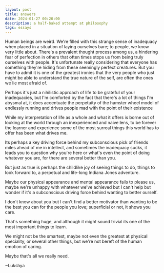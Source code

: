```yaml
---
layout: post
title: answers
date: 2024-01-27 00:20:00
description: a half-baked attempt at philosophy
tags: essays
---
```


Human beings are weird. We're filled with this strange sense of inadequacy when placed in a situation of laying ourselves bare; to people, we know very little about. There's a prevalent thought process among us, a hindering fear of perfection in others that often times stops us from being truly ourselves with people. It's unfortunate really considering that everyone has something they're hiding from these seemingly perfect creatures. But you have to admit it is one of the greatest ironies that the very people who just might be able to understand the true nature of the self, are often the ones we lie most afraid of.

Perhaps it's just a nihilistic approach of life to be grateful of your inadequacies, but I'm comforted by the fact that there's a lot of things I'm abysmal at, it does accentuate the perpetuity of the hamster wheel model of endlessly running and drives people mad with the point of their existence

While my interpretation of life as a whole and what it offers is borne out of looking at the world through an inexperienced and naive lens, to be forever the learner and experience some of the most surreal things this world has to offer has been what drives me.

Its perhaps a key driving force behind my subconscious pick of friends miles ahead of me in intellect, and sometimes the inadequacy sucks, it leads you to question why you're here or what's even the point of doing whatever you are, for there are several better than you.

But just as true is perhaps the childlike joy of seeing things to do, things to look forward to, a perpetual and life-long Indiana Jones adventure.

Maybe our physical appearance and mental appearance fails to please us, maybe we're unhappy with whatever we've achieved but I can't help but wonder if it's a subconscious driving force behind wanting to better ourself.

I don't know about you but I can't find a better motivator than wanting to be the best you can for the people you love; superficial or not, it shows you care.

That's something huge, and although it might sound trivial its one of the most important things to learn.

We might not be the smartest, maybe not even the greatest at physical speciality, or several other things, but we're not bereft of the human emotion of caring.

Maybe that's all we really need.

~Lukshya
